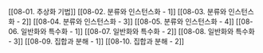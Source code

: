 [[08-01. 추상화 기법]]
[[08-02. 분류와 인스턴스화 - 1]]
[[08-03. 분류와 인스턴스화 - 2]]
[[08-04. 분류와 인스턴스화 - 3]]
[[08-05. 분류와 인스턴스화 - 4]]
[[08-06. 일반화와 특수화 - 1]]
[[08-07. 일반화와 특수화 - 2]]
[[08-08. 일반화와 특수화 - 3]]
[[08-09. 집합과 분해 - 1]]
[[08-10. 집합과 분해 - 2]]